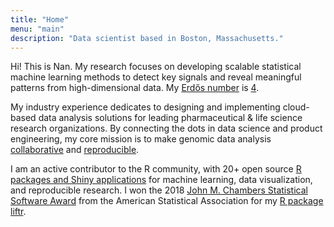 ```yaml
---
title: "Home"
menu: "main"
description: "Data scientist based in Boston, Massachusetts."
---
```


Hi! This is Nan. My research focuses on developing scalable
statistical machine learning methods to detect key signals and
reveal meaningful patterns from high-dimensional data.
My [Erdős number](https://en.wikipedia.org/wiki/Erd%C5%91s_number) is
[4](https://mathscinet.ams.org/mathscinet/collaborationFiltered.html?group_target=189017&group_source=1129576).

My industry experience dedicates to designing and implementing cloud-based
data analysis solutions for leading pharmaceutical & life science research
organizations. By connecting the dots in data science and product engineering,
my core mission is to make genomic data analysis
[collaborative](talks/#talk-bostonbiocmeetup)
and [reproducible](talks/#poster-dockflow).

I am an active contributor to the R community,
with 20+ open source [R packages and Shiny applications](software/) for
machine learning, data visualization, and reproducible research. I won the 2018
[John M. Chambers Statistical Software Award](http://stat-computing.org/awards/jmc/index.html)
from the American Statistical Association for my [R package liftr](https://liftr.me).
